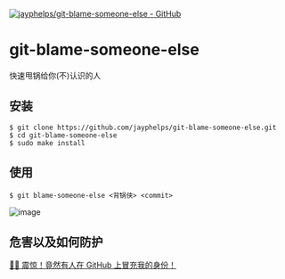 [![jayphelps/git-blame-someone-else - GitHub](https://gh-card.dev/repos/jayphelps/git-blame-someone-else.svg)](https://github.com/jayphelps/git-blame-someone-else)

# git-blame-someone-else

快速甩锅给你(不)认识的人

<!--more-->

## 安装

```shell
$ git clone https://github.com/jayphelps/git-blame-someone-else.git
$ cd git-blame-someone-else
$ sudo make install
```

## 使用

```shell
$ git blame-someone-else <背锅侠> <commit>
```

![image](https://github.com/user-attachments/assets/a3c47746-1c23-4cbf-a340-3fb124a5b9f3)

## 危害以及如何防护

[👨‍💻 震惊！竟然有人在 GitHub 上冒充我的身份！](https://spencerwoo.com/blog/wait-this-is-not-my-commit)


<!-- ##{"timestamp":1705733895}## -->